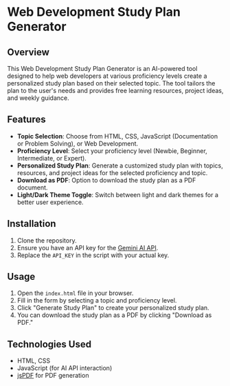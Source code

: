 # Web Development Study Plan Generator

## Overview
This Web Development Study Plan Generator is an AI-powered tool designed to help web developers at various proficiency levels create a personalized study plan based on their selected topic. The tool tailors the plan to the user's needs and provides free learning resources, project ideas, and weekly guidance.

## Features
- **Topic Selection**: Choose from HTML, CSS, JavaScript (Documentation or Problem Solving), or Web Development.
- **Proficiency Level**: Select your proficiency level (Newbie, Beginner, Intermediate, or Expert).
- **Personalized Study Plan**: Generate a customized study plan with topics, resources, and project ideas for the selected proficiency and topic.
- **Download as PDF**: Option to download the study plan as a PDF document.
- **Light/Dark Theme Toggle**: Switch between light and dark themes for a better user experience.

## Installation
1. Clone the repository.
2. Ensure you have an API key for the [Gemini AI API](https://generativelanguage.googleapis.com/).
3. Replace the `API_KEY` in the script with your actual key.

## Usage
1. Open the `index.html` file in your browser.
2. Fill in the form by selecting a topic and proficiency level.
3. Click "Generate Study Plan" to create your personalized study plan.
4. You can download the study plan as a PDF by clicking "Download as PDF."

## Technologies Used
- HTML, CSS
- JavaScript (for AI API interaction)
- [jsPDF](https://cdnjs.cloudflare.com/ajax/libs/jspdf/2.5.1/jspdf.umd.min.js) for PDF generation
